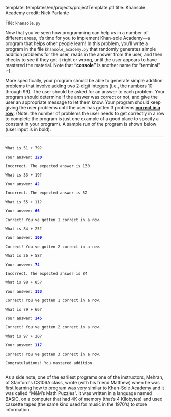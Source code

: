 template: templates/en/projects/projectTemplate.ptl
title: Khansole Academy
credit: Nick Parlante

File: `khansole.py`

Now that you’ve seen how programming can help us in a number of different areas, it’s time for you to implement Khan-sole Academy—a program that helps other people learn!  In this problem, you’ll write a program in the file `khansole_academy.py` that randomly generates simple addition problems for the user, reads in the answer from the user, and then checks to see if they got it right or wrong, until the user appears to have mastered the material. Note that **“console”** is another name for “terminal” :-).

More specifically, your program should be able to generate simple addition problems that involve adding two 2-digit integers (i.e., the numbers 10 through 99). The user should be asked for an answer to each problem. Your program should determine if the answer was correct or not, and give the user an appropriate message to let them know. Your program
should keep giving the user problems until the user has gotten 3 problems <u>**correct in a row**</u>. (Note: the number of problems the user needs to get correctly in a row to complete the program is just one example of a good place to specify a constant in your program).  A sample run of the program is shown below (user input is in bold).

<hr/>
<code>
What is 51 + 79?<br/>
Your answer: <b style="color:blue">120</b><br/>
Incorrect. The expected answer is 130<br/>
What is 33 + 19?<br/>
Your answer: <b style="color:blue">42</b><br/>
Incorrect. The expected answer is 52<br/>
What is 55 + 11?<br/>
Your answer: <b style="color:blue">66</b><br/>
Correct! You've gotten 1 correct in a row.<br/>
What is 84 + 25?<br/>
Your answer: <b style="color:blue">109</b><br/>
Correct! You've gotten 2 correct in a row.<br/>
What is 26 + 58?<br/>
Your answer: <b style="color:blue">74</b><br/>
Incorrect. The expected answer is 84<br/>
What is 98 + 85?<br/>
Your answer: <b style="color:blue">183</b><br/>
Correct! You've gotten 1 correct in a row.<br/>
What is 79 + 66?<br/>
Your answer: <b style="color:blue">145</b><br/>
Correct! You've gotten 2 correct in a row.<br/>
What is 97 + 20?<br/>
Your answer: <b style="color:blue">117</b><br/>
Correct! You've gotten 3 correct in a row.<br/>
Congratulations! You mastered addition.<br/>
</code>

As a side note, one of the earliest programs one of the instructors, Mehran, of Stanford's CS106A class, wrote (with his friend Matthew) when
he was first learning how to program was very similar to Khan-Sole Academy and it was called “M&M’s Math Puzzles”. It was written in a language named BASIC, on a computer that had 4K of memory (that’s 4 Kilobytes) and used cassette tapes (the same kind used for music in the 1970’s) to store information.

